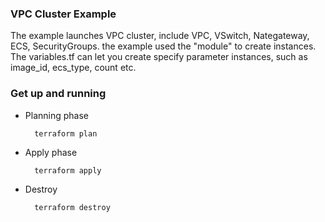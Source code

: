 ### VPC Cluster Example

The example launches VPC cluster, include VPC, VSwitch, Nategateway, ECS, SecurityGroups. the example used the "module" to create instances. The variables.tf can let you create specify parameter instances, such as image_id, ecs_type, count etc.

### Get up and running

* Planning phase

		terraform plan 
    		

* Apply phase

		terraform apply 
		   

* Destroy 

		terraform destroy